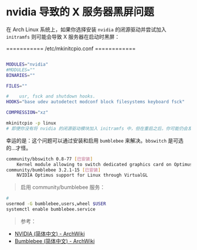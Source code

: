 <link href="../../css/style.css" rel="stylesheet" type="text/css" />


# nvidia 导致的 X 服务器黑屏问题
﻿在 Arch Linux 系统上，如果你选择安装 `nvidia` 的闭源驱动并尝试加入 `initramfs` 则可能会导致 X 服务器在启动时黑屏：

=========== /etc/mkinitcpio.conf ============

```Bash

MODULES="nvidia"
#MODULES=""
BINARIES=""

FILES=""

#    usr, fsck and shutdown hooks.
HOOKS="base udev autodetect modconf block filesystems keyboard fsck"

COMPRESSION="xz"

```

```Bash
mkinitcpio -p linux
# 即便你没有将 nvidia 的闭源驱动模块加入 initramfs 中，但在重启之后，你可能仍会发现：X 服务器黑屏。你可能在 X.log.0 中发现没有 EE，只有 UnloadModule。
```

幸运的是：这个问题可以通过安装和启用 `bumblebee` 来解决。`bbswitch` 是可选的…才怪。

```Bash
community/bbswitch 0.8-77 [已安装]
    Kernel module allowing to switch dedicated graphics card on Optimus laptops
community/bumblebee 3.2.1-15 [已安装]
    NVIDIA Optimus support for Linux through VirtualGL

```

> 启用 community/bumblebee 服务：

```Bash
# 
usermod -G bumblebee,users,wheel $USER
systemctl enable bumblebee.service

```
> 参考：

+ [NVIDIA (简体中文) - ArchWiki][nvidia]
+ [Bumblebee (简体中文) - ArchWiki][bumble]

[nvidia]: https://wiki.archlinux.org/index.php/NVIDIA_(%E7%AE%80%E4%BD%93%E4%B8%AD%E6%96%87)
[bumble]: https://wiki.archlinux.org/index.php/Bumblebee_(%E7%AE%80%E4%BD%93%E4%B8%AD%E6%96%87)#.E4.B8.BA_Intel.2FNVIDIA_.E5.AE.89.E8.A3.85_Bumblebee
